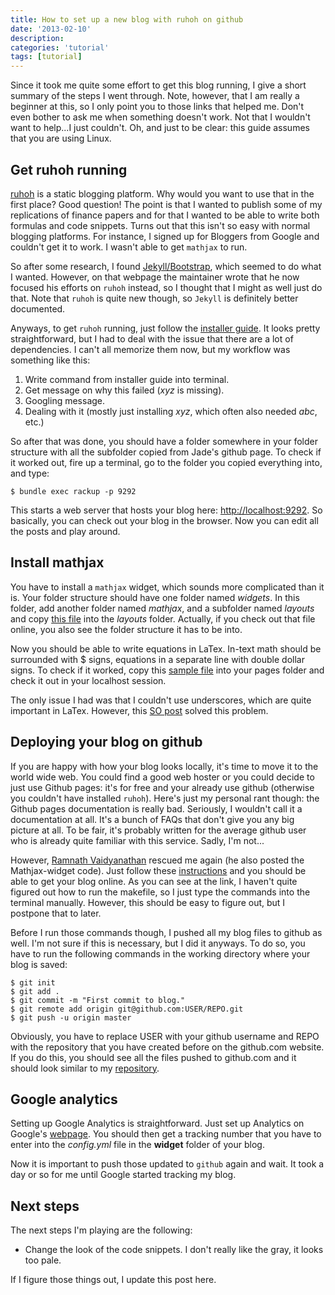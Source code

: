 ```yaml
---
title: How to set up a new blog with ruhoh on github
date: '2013-02-10'
description:
categories: 'tutorial'
tags: [tutorial]
---
```


Since it took me quite some effort to get this blog running, I give a short summary of the steps I went through. Note, however, that I am really a beginner at this, so I only point you to those links that helped me. Don't even bother to ask me when something doesn't work. Not that I wouldn't want to help...I just couldn't. Oh, and just to be clear: this guide assumes that you are using Linux.

Get ruhoh running
-------------------------

[ruhoh](http://ruhoh.com/) is a static blogging platform. Why would you want to use that in the first place? Good question! The point is that I wanted to publish some of my replications of finance papers and for that I wanted to be able to write both formulas and code snippets. Turns out that this isn't so easy with normal blogging platforms. For instance, I signed up for Bloggers from Google and couldn't get it to work. I wasn't able to get `mathjax` to run.

So after some research, I found [Jekyll/Bootstrap](http://jekyllbootstrap.com/), which seemed to do what I wanted. However, on that webpage the maintainer wrote that he now focused his efforts on `ruhoh` instead, so I thought that I might as well just do that. Note that `ruhoh` is quite new though, so `Jekyll` is definitely better documented.

Anyways, to get `ruhoh` running, just follow the [installer guide](https://github.com/ruhoh/blog/tree/2.0.alpha#readme). It looks pretty straightforward, but I had to deal with the issue that there are a lot of dependencies. I can't all memorize them now, but my workflow was something like this:

1. Write command from installer guide into terminal.
2. Get message on why this failed (*xyz* is missing).
3. Googling message.
4. Dealing with it (mostly just installing *xyz*, which often also needed *abc*, etc.)

So after that was done, you should have a folder somewhere in your  folder structure with all the subfolder copied from Jade's github page. To check if it worked out, fire up a terminal, go to the folder you copied everything into, and type:

```
$ bundle exec rackup -p 9292
```

This starts a web server that hosts your blog here: [http://localhost:9292](http://localhost:9292). So basically, you can check out your blog in the browser. Now you can edit all the posts and play around.

Install mathjax
-------------------------

You have to install a `mathjax` widget, which sounds more complicated than it is. Your folder structure should have one folder named *widgets*. In this folder, add another folder named *mathjax*, and a subfolder named *layouts* and copy [this file](https://github.com/ramnathv/ramnathv.ruhoh.com/blob/master/widgets/mathjax/layouts/mathjax.html) into the *layouts* folder. Actually, if you check out that file online, you also see the folder structure it has to be into.

Now you should be able to write equations in LaTex. In-text math should be surrounded with $ signs, equations in a separate line with double dollar signs. To check if it worked, copy this [sample file](https://gist.github.com/plusjade/2699636) into your pages folder and check it out in your localhost session. 

The only issue I had was that I couldn't use underscores, which are quite important in LaTex. However, this [SO post](http://stackoverflow.com/questions/10438937/is-there-a-markdown-parser-supported-on-jekyll-that-plays-nicely-with-mathjax) solved this problem.

Deploying your blog on github
-------------------------

If you are happy with how your blog looks locally, it's time to move it to the world wide web. You could find a good web hoster or you could decide to just use Github pages: it's for free and your already use github (otherwise you couldn't have installed `ruhoh`). Here's just my personal rant though: the Github pages documentation is really bad. Seriously, I wouldn't call it a documentation at all. It's a bunch of FAQs that don't give you any big picture at all. To be fair, it's probably written for the average github user who is already quite familiar with this service. Sadly, I'm not...

However, [Ramnath Vaidyanathan](https://github.com/ramnathv) rescued me again (he also posted the Mathjax-widget code). Just  follow these [instructions](https://gist.github.com/ramnathv/3890278) and you should be able to get your blog online. As you can see at the link, I haven't quite figured out how to run the makefile, so I just type the commands into the terminal manually. However, this should be easy to figure out, but I postpone that to later.

Before I run those commands though, I pushed all my blog files to github as well. I'm not sure if this is necessary, but I did it anyways. To do so, you have to run the following commands in the working directory where your blog is saved:

    $ git init
    $ git add .
    $ git commit -m "First commit to blog."
    $ git remote add origin git@github.com:USER/REPO.git
    $ git push -u origin master
  
Obviously, you have to replace USER with your github username and REPO with the repository that you have created before on the github.com website. If you do this, you should see all the files pushed to github.com and it should look similar to my [repository](https://github.com/christophj).

Google analytics
-------------------------

Setting up Google Analytics is straightforward. Just set up Analytics on Google's [webpage](google.com/analytics). You should then get a tracking number that you have to enter into the *config.yml* file in the **widget** folder of your blog. 

Now it is important to push those updated to `github` again and wait. It took a day or so for me until Google started tracking my blog.

Next steps
-------------------------

The next steps I'm playing are the following:

* Change the look of the code snippets. I don't really like the gray, it looks too pale.

If I figure those things out, I update this post here.

